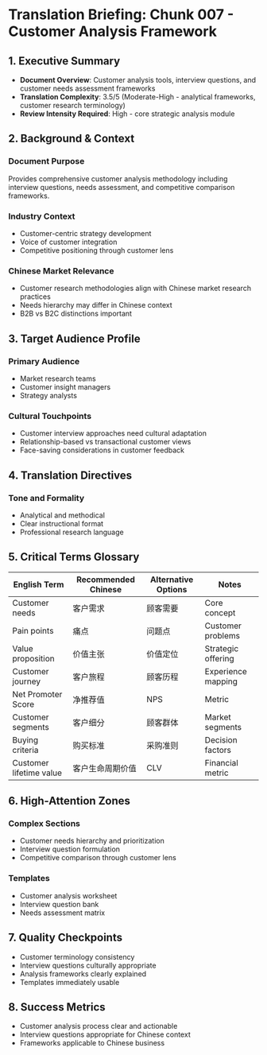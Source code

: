 # Translation Briefing: Chunk 007 - Customer Analysis Framework

## 1. Executive Summary
- **Document Overview**: Customer analysis tools, interview questions, and customer needs assessment frameworks
- **Translation Complexity**: 3.5/5 (Moderate-High - analytical frameworks, customer research terminology)
- **Review Intensity Required**: High - core strategic analysis module

## 2. Background & Context

### Document Purpose
Provides comprehensive customer analysis methodology including interview questions, needs assessment, and competitive comparison frameworks.

### Industry Context
- Customer-centric strategy development
- Voice of customer integration
- Competitive positioning through customer lens

### Chinese Market Relevance
- Customer research methodologies align with Chinese market research practices
- Needs hierarchy may differ in Chinese context
- B2B vs B2C distinctions important

## 3. Target Audience Profile

### Primary Audience
- Market research teams
- Customer insight managers
- Strategy analysts

### Cultural Touchpoints
- Customer interview approaches need cultural adaptation
- Relationship-based vs transactional customer views
- Face-saving considerations in customer feedback

## 4. Translation Directives

### Tone and Formality
- Analytical and methodical
- Clear instructional format
- Professional research language

## 5. Critical Terms Glossary

| English Term | Recommended Chinese | Alternative Options | Notes |
| --- | --- | --- | --- |
| Customer needs | 客户需求 | 顾客需要 | Core concept |
| Pain points | 痛点 | 问题点 | Customer problems |
| Value proposition | 价值主张 | 价值定位 | Strategic offering |
| Customer journey | 客户旅程 | 顾客历程 | Experience mapping |
| Net Promoter Score | 净推荐值 | NPS | Metric |
| Customer segments | 客户细分 | 顾客群体 | Market segments |
| Buying criteria | 购买标准 | 采购准则 | Decision factors |
| Customer lifetime value | 客户生命周期价值 | CLV | Financial metric |

## 6. High-Attention Zones

### Complex Sections
- Customer needs hierarchy and prioritization
- Interview question formulation
- Competitive comparison through customer lens

### Templates
- Customer analysis worksheet
- Interview question bank
- Needs assessment matrix

## 7. Quality Checkpoints

- Customer terminology consistency
- Interview questions culturally appropriate
- Analysis frameworks clearly explained
- Templates immediately usable

## 8. Success Metrics

- Customer analysis process clear and actionable
- Interview questions appropriate for Chinese context
- Frameworks applicable to Chinese business